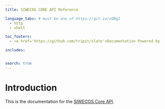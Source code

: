 ```yaml
---
title: SIWECOS CORE API Reference

language_tabs: # must be one of https://git.io/vQNgJ
  - http
  - shell

toc_footers:
  - <a href='https://github.com/tripit/slate'>Documentation Powered by Slate</a>

includes:


search: true
---
```


# Introduction

This is the documentation for the [SIWECOS Core API](https://github.com/SIWECOS/siwecos-core-api).

